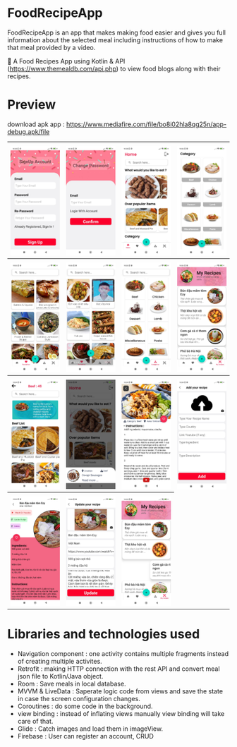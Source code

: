 # FoodRecipeApp
FoodRecipeApp is an app that makes making food easier and gives you full information about the selected meal including instructions of how to make that meal provided by a video.

🍱 A Food Recipes App using Kotlin &amp; API (https://www.themealdb.com/api.php) to view food blogs along with their recipes.

# Preview
download apk app : https://www.mediafire.com/file/bo8i02hla8qg25n/app-debug.apk/file

<table style="width:100%">
  <tr>
    <th></th>
    <th></th>
    <th></th>
    <th></th>
  </tr>
  <tr>
    <td><img src="screenshots/img1.jpg"/></td>
    <td><img src="screenshots/img2.jpg"/></td>
    <td><img src="screenshots/img3.jpg"/></td>
    <td><img src="screenshots/img4.jpg"/></td>
  </tr>
  
 <tr>
    <th></th>
    <th></th>
    <th></th>
    <th></th>
  </tr>
  <tr>
    <td><img src="screenshots/img5.jpg"/></td>
    <td><img src="screenshots/img6.jpg"/></td>
    <td><img src="screenshots/img7.jpg"/></td>
    <td><img src="screenshots/img8.jpg"/></td>
  </tr>
  
  <tr>
    <th></th>
    <th></th>
    <th></th>
    <th></th>
  </tr>
  <tr>
    <td><img src="screenshots/img9.jpg"/></td>
    <td><img src="screenshots/img10.jpg"/></td>
    <td><img src="screenshots/img11.jpg"/></td>
    <td><img src="screenshots/img12.jpg"/></td>
  </tr>

  <tr>
    <th></th>
    <th></th>
    <th></th>
  </tr>
  <tr>
    <td><img src="screenshots/img13.jpg"/></td>
    <td><img src="screenshots/img14.jpg"/></td>
    <td><img src="screenshots/img15.jpg"/></td>

  </tr>
</table>

# Libraries and technologies used
- Navigation component : one activity contains multiple fragments instead of creating multiple activites.
- Retrofit : making HTTP connection with the rest API and convert meal json file to Kotlin/Java object.
- Room : Save meals in local database.
- MVVM & LiveData : Saperate logic code from views and save the state in case the screen configuration changes.
- Coroutines : do some code in the background.
- view binding : instead of inflating views manually view binding will take care of that.
- Glide : Catch images and load them in imageView.
- Firebase : User can register an account, CRUD
